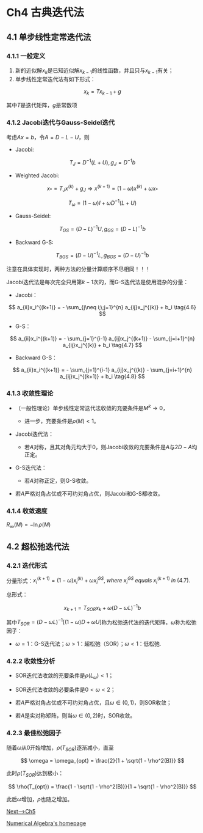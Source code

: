 # Ch4 古典迭代法

## 4.1 单步线性定常迭代法

### 4.1.1 一般定义

1. 新的近似解$x_k$是已知近似解$x_{k-1}$的线性函数，并且只与$x_{k-1}$有关；
2. 单步线性定常迭代法有如下形式：

$$
x_k = Tx_{k-1} + g \tag{4.1}
$$


   其中$T$是迭代矩阵，$g$是常数项

### 4.1.2 Jacobi迭代与Gauss-Seidel迭代

考虑$Ax = b$，令$A = D -L -U$，则

- Jacobi: 

$$
T_{J} = D^{-1}(L+U), g_J = D^{-1}b \tag{4.2}
$$

- Weighted Jacobi: 

$$
x_{*} = T_{J}x^{(k)} + g_J \Longrightarrow x^{(k+1)} = (1-\omega)x^{(k)} + \omega x_{*}
$$

$$
T_{\omega} = (1-\omega)I + \omega D^{-1}(L+U) \tag{4.3}
$$



- Gauss-Seidel: 

$$
T_{GS} = (D-L)^{-1}U, g_{GS} = (D-L)^{-1}b \tag{4.4}
$$



- Backward G-S: 

$$
T_{BGS} = (D-U)^{-1}L, g_{BGS} = (D-U)^{-1}b \tag{4.5}
$$


注意在具体实现时，两种方法的分量计算顺序不尽相同！！！

Jacobi迭代法是每次完全只用第$k-1$次的，而G-S迭代法是使用混杂的分量：

- Jacobi：

$$
a_{ii}x_i^{(k+1)} = - \sum_{j\neq i;\;j=1}^{n} a_{ij}x_j^{(k)} + b_i \tag{4.6}
$$

- G-S：

$$
a_{ii}x_i^{(k+1)} = - \sum_{j=1}^{i-1} a_{ij}x_j^{(k+1)} - \sum_{j=i+1}^{n} a_{ij}x_j^{(k)} + b_i \tag{4.7}
$$

- Backward G-S：

$$
a_{ii}x_i^{(k+1)} = - \sum_{j=1}^{i-1} a_{ij}x_j^{(k)} - \sum_{j=i+1}^{n} a_{ij}x_j^{(k+1)} + b_i \tag{4.8}
$$

### 4.1.3 收敛性理论

- （一般性理论）单步线性定常迭代法收敛的充要条件是$M^k \rightarrow 0$，
  - 进一步，充要条件是$\rho(M) < 1$。

- Jacobi迭代法：
  - 若$A$对称，且其对角元均大于0，则Jacobi收敛的充要条件是$A$与$2D-A$均正定。
- G-S迭代法：
  - 若$A$对称正定，则G-S收敛。
- 若$A$严格对角占优或不可约对角占优，则Jacobi和G-S都收敛。

### 4.1.4 收敛速度

$R_{\infty}(M) = -\ln\rho(M)$

## 4.2 超松弛迭代法

### 4.2.1 迭代形式

分量形式：$x_i^{(k+1)} = (1-\omega)x^{(k)}_i + \omega x_i^{GS}, \; where\; x_i^{GS} \;equals \;x_i^{(k+1)}\; in\; (4.7).$

总形式：

$$
x_{k+1} = T_{SOR}x_k + \omega(D - \omega L)^{-1}b \tag{4.9}
$$

其中$T_{SOR} = (D - \omega L)^{-1}\left[(1-\omega)D + \omega U \right]$称为松弛迭代法的迭代矩阵，$\omega$称为松弛因子：

- $\omega =1$：G-S迭代法；$\omega>1$：超松弛（SOR）；$\omega < 1$：低松弛.

### 4.2.2 收敛性分析

- SOR迭代法收敛的充要条件是$\rho(L_{\omega}) < 1$；

- SOR迭代法收敛的必要条件是$0 < \omega < 2$；

- 若$A$严格对角占优或不可约对角占优，且$\omega \in (0,1 )$，则SOR收敛；
- 若$A$是实对称矩阵，则当$\omega \in (0,2)$时，SOR收敛。

### 4.2.3 最佳松弛因子

随着$\omega$从0开始增加，$\rho(T_{SOR})$逐渐减小，直至

$$
\omega = \omega_{opt} = \frac{2}{1 + \sqrt{1 - \rho^2(B)}}
$$

此时$\rho(T_{SOR})$达到极小：

$$
\rho(T_{opt}) = \frac{1 - \sqrt{1 - \rho^2(B)}}{1 + \sqrt{1 - \rho^2(B)}}
$$

此后$\omega$增加，$\rho$也随之增加。

[Next-->Ch5](./ch5-梯度法.md)

[Numerical Algebra's homepage](../NumericalAlgebra.md)